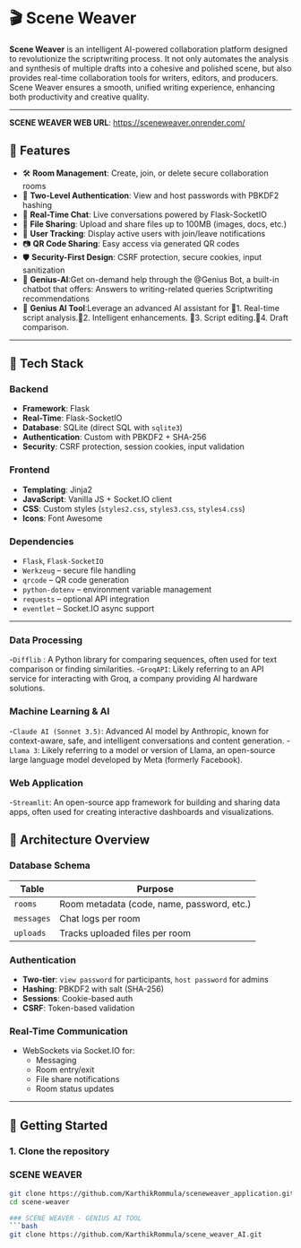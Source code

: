 # 🎬 Scene Weaver

**Scene Weaver** is an intelligent AI-powered collaboration platform designed to revolutionize the scriptwriting process. It not only automates the analysis and synthesis of multiple drafts into a cohesive and polished scene, but also provides real-time collaboration tools for writers, editors, and producers. 
Scene Weaver ensures a smooth, unified writing experience, enhancing both productivity and creative quality.

---

**SCENE WEAVER WEB URL**: https://sceneweaver.onrender.com/
## 📌 Features

- 🛠️ **Room Management**: Create, join, or delete secure collaboration rooms
- 🔐 **Two-Level Authentication**: View and host passwords with PBKDF2 hashing
- 💬 **Real-Time Chat**: Live conversations powered by Flask-SocketIO
- 📁 **File Sharing**: Upload and share files up to 100MB (images, docs, etc.)
- 👥 **User Tracking**: Display active users with join/leave notifications
- 📷 **QR Code Sharing**: Easy access via generated QR codes
- 🛡️ **Security-First Design**: CSRF protection, secure cookies, input sanitization
- 💬 **Genius-AI**:Get on-demand help through the @Genius Bot, a built-in chatbot that offers:
Answers to writing-related queries
Scriptwriting recommendations
- 🔐 **Genius AI Tool**:Leverage an advanced AI assistant for 1. Real-time script analysis.2. Intelligent enhancements. 3. Script editing.4. Draft comparison.


---

## 🧱 Tech Stack

### Backend

- **Framework**: Flask
- **Real-Time**: Flask-SocketIO
- **Database**: SQLite (direct SQL with `sqlite3`)
- **Authentication**: Custom with PBKDF2 + SHA-256
- **Security**: CSRF protection, session cookies, input validation

### Frontend

- **Templating**: Jinja2
- **JavaScript**: Vanilla JS + Socket.IO client
- **CSS**: Custom styles (`styles2.css`, `styles3.css`, `styles4.css`)
- **Icons**: Font Awesome

### Dependencies

- `Flask`, `Flask-SocketIO`
- `Werkzeug` – secure file handling
- `qrcode` – QR code generation
- `python-dotenv` – environment variable management
- `requests` – optional API integration
- `eventlet` – Socket.IO async support

---

### Data Processing
-`Difflib` : A Python library for comparing sequences, often used for text comparison or finding similarities.
-`GroqAPI`: Likely referring to an API service for interacting with Groq, a company providing AI hardware solutions.
### Machine Learning & AI
-`Claude AI (Sonnet 3.5)`: Advanced AI model by Anthropic, known for context-aware, safe, and intelligent conversations and content generation.
-`Llama 3`: Likely referring to a model or version of Llama, an open-source large language model developed by Meta (formerly Facebook).

### Web Application
-`Streamlit`: An open-source app framework for building and sharing data apps, often used for creating interactive dashboards and visualizations.


## 🧩 Architecture Overview

### Database Schema

| Table     | Purpose                                   |
|-----------|-------------------------------------------|
| `rooms`   | Room metadata (code, name, password, etc.)|
| `messages`| Chat logs per room                        |
| `uploads` | Tracks uploaded files per room            |

### Authentication

- **Two-tier**: `view password` for participants, `host password` for admins
- **Hashing**: PBKDF2 with salt (SHA-256)
- **Sessions**: Cookie-based auth
- **CSRF**: Token-based validation

### Real-Time Communication

- WebSockets via Socket.IO for:
  - Messaging
  - Room entry/exit
  - File share notifications
  - Room status updates

---

## 🚀 Getting Started

### 1. Clone the repository

### SCENE WEAVER 

```bash
git clone https://github.com/KarthikRommula/sceneweaver_application.git
cd scene-weaver

### SCENE WEAVER - GENIUS AI TOOL
```bash
git clone https://github.com/KarthikRommula/scene_weaver_AI.git